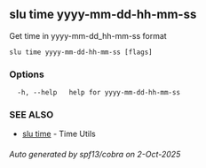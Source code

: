 ## slu time yyyy-mm-dd-hh-mm-ss

Get time in yyyy-mm-dd_hh-mm-ss format

```
slu time yyyy-mm-dd-hh-mm-ss [flags]
```

### Options

```
  -h, --help   help for yyyy-mm-dd-hh-mm-ss
```

### SEE ALSO

* [slu time](slu_time.md)	 - Time Utils

###### Auto generated by spf13/cobra on 2-Oct-2025
